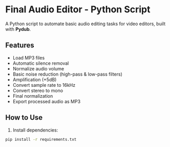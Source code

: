 # Final Audio Editor - Python Script

A Python script to automate basic audio editing tasks for video editors, built with **Pydub**.

## Features
- Load MP3 files
- Automatic silence removal
- Normalize audio volume
- Basic noise reduction (high-pass & low-pass filters)
- Amplification (+5dB)
- Convert sample rate to 16kHz
- Convert stereo to mono
- Final normalization
- Export processed audio as MP3

## How to Use
1. Install dependencies:
```bash
pip install -r requirements.txt
